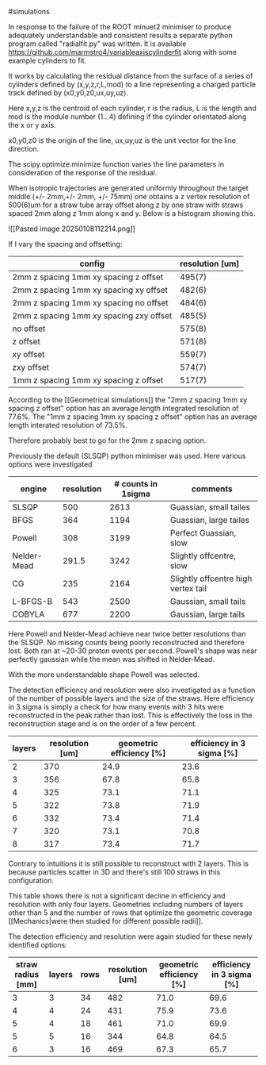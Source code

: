 #simulations

In response to the failure of the ROOT minuet2 minimiser to produce adequately understandable and consistent results a separate python program called "radialfit.py" was written. It is available https://github.com/marmstro4/variableaxiscylinderfit along with some example cylinders to fit.

It works by calculating the residual distance from the surface of a series of cylinders defined by (x,y,z,r,L,mod) to a line representing a charged particle track defined by (x0,y0,z0,ux,uy,uz). 

Here x,y,z is the centroid of each cylinder, r is the radius, L is the length and mod is the module number (1...4) defining if the cylinder orientated along the x or y axis.

x0,y0,z0 is the origin of the line, ux,uy,uz is the unit vector for the line direction.

The scipy.optimize.minimize function varies the line parameters in consideration of the response of the residual.

When isotropic trajectories are generated uniformly throughout the target middle (+/- 2mm,+/- 2mm, +/- 75mm) one obtains a z vertex resolution of 500(6)um for a straw tube array offset along z by one straw with straws spaced 2mm along z 1mm along x and y. Below is a histogram showing this.

![[Pasted image 20250108112214.png]]

If I vary the spacing and offsetting:

| config                                  | resolution [um] |
| --------------------------------------- | --------------- |
| 2mm z spacing 1mm xy spacing z offset   | 495(7)          |
| 2mm z spacing 1mm xy spacing xy offset  | 482(6)          |
| 2mm z spacing 1mm xy spacing no offset  | 484(6)          |
| 2mm z spacing 1mm xy spacing zxy offset | 485(5)          |
| no offset                               | 575(8)          |
| z offset                                | 571(8)          |
| xy offset                               | 559(7)          |
| zxy offset                              | 574(7)          |
| 1mm z spacing 1mm xy spacing z offset   | 517(7)          |

According to the [[Geometrical simulations]] the "2mm z spacing 1mm xy spacing z offset" option has an average length integrated resolution of 77.6%. The "1mm z spacing 1mm xy spacing z offset" option has an average length interated resolution of 73.5%.

Therefore probably best to go for the 2mm z spacing option.


Previously the default (SLSQP) python minimiser was used. Here various options were investigated

| engine      | resolution | # counts in 1sigma | comments                            |
| ----------- | ---------- | ------------------ | ----------------------------------- |
| SLSQP       | 500        | 2613               | Guassian, small tailes              |
| BFGS        | 364        | 1194               | Guassian, large tailes              |
| Powell      | 308        | 3199               | Perfect Guassian, slow              |
| Nelder-Mead | 291.5      | 3242               | Slightly offcentre, slow            |
| CG          | 235        | 2164               | Slightly offcentre high vertex tail |
| L-BFGS-B    | 543        | 2500               | Gaussian, small tails               |
| COBYLA      | 677        | 2200               | Gaussian, large tails               |
Here Powell and Nelder-Mead achieve near twice better resolutions than the SLSQP. No missing counts being poorly reconstructed and therefore lost. Both ran at ~20-30 proton events per second. Powell's shape was near perfectly gaussian while the mean was shifted in Nelder-Mead.

With the more understandable shape Powell was selected.

The detection efficiency and resolution were also investigated as a function of the number of possible layers and the size of the straws. Here efficiency in 3 sigma is simply a check for how many events with 3 hits were reconstructed in the peak rather than lost. This is effectively the loss in the reconstruction stage and is on the order of a few percent.

| layers | resolution [um] | geometric efficiency [%] | efficiency in 3 sigma [%]<br> |
| ------ | --------------- | ------------------------ | ----------------------------- |
| 2      | 370             | 24.9                     | 23.6                          |
| 3      | 356             | 67.8                     | 65.8                          |
| 4      | 325             | 73.1                     | 71.1                          |
| 5      | 322             | 73.8                     | 71.9                          |
| 6      | 332             | 73.4                     | 71.4                          |
| 7      | 320             | 73.1                     | 70.8                          |
| 8      | 317             | 73.4                     | 71.7                          |
Contrary to intuitions it is still possible to reconstruct with 2 layers. This is because particles scatter in 3D and there's still 100 straws in this configuration.

This table shows there is not a significant decline in efficiency and resolution with only four layers. Geometries including numbers of layers other than 5 and the number of rows that optimize the geometric coverage [[Mechanics|were then studied for different possible radii]].

The detection efficiency and resolution were again studied for these newly identified options:

| straw radius [mm] | layers | rows | resolution [um] | geometric efficiency [%] | efficiency in 3 sigma [%] |
| ----------------- | ------ | ---- | --------------- | ------------------------ | ------------------------- |
| 3                 | 3      | 34   | 482             | 71.0                     | 69.6                      |
| 4                 | 4      | 24   | 431             | 75.9                     | 73.6                      |
| 5                 | 4      | 18   | 461             | 71.0                     | 69.9                      |
| 5                 | 5      | 16   | 344<br>         | 64.8                     | 64.5                      |
| 6                 | 3      | 16   | 469             | 67.3                     | 65.7                      |

